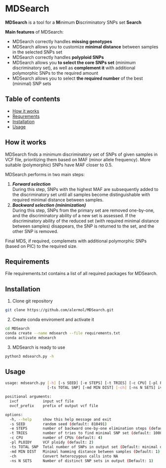 # MDSearch
**MDSearch** is a tool for a **M**inimum **D**iscriminatory SNPs set **Search**


**Main features** of MDSearch:
* MDSearch correctly handles **missing genotypes**
* MDSearch allows you to customize **minimal distance** between samples in the selected SNPs set
* MDSearch correctly handles **polyploid SNPs**
* MDSearch allows you **to select the core SNPs set** (minimum discriminatory set), as well as **complement it** with additional polymorphic SNPs to the required amount
* MDSearch allows you to select **the required number** of the best (minimal) SNP sets


## Table of contents
- [How it works](#how-it-works)
- [Requrements](#requirements)
- [Installation](#installation)
- [Usage](#usage)


## How it works
MDSearch finds a minimum discriminatory set of SNPs of given samples in VCF file, prioritizing them based on MAF (minor allele frequency). More suitable (polymorphic) SNPs have MAF closer to 0.5.

MDSearch performs in two main steps:
1. ***Forward selection***    
During this step, SNPs with the highest MAF are subsequently added to the discriminatory set until all samples become distinguishable with required minimal distance between samples.
2. ***Backward selection (minimization)***    
During this step, SNPs from the primary set are removed one-by-one, and the discriminatory ability of a new set is assessed. If the discriminatory ability of the reduced set (with required minimal distance between samples) disappears, the SNP is returned to the set, and the other SNP is removed.

Final MDS, if required, complemets with additional polymorphic SNPs (based on PIC) to the required size.


## Requirements
File requirements.txt contains a list of all required packages for MDSearch.


## Installation
1. Clone git repository
```bash
git clone https://github.com/alermol/MDSearch.git
```

2. Create conda enviroment and activate it
```bash
cd MDSearch
conda create --name mdsearch --file requirements.txt
conda activate mdsearch
```

3. MDSearch is ready to use
```bash
python3 mdsearch.py -h
```

## Usage
```bash
usage: mdsearch.py [-h] [-s SEED] [-e STEPS] [-t TRIES] [-c CPU] [-pl PLOIDY] 
                   [-ts TOTAL SNP] [-md MIN DIST] [-ch] [-ns N SETS] ivcf ovcf_prefix

positional arguments:
  ivcf           input vcf file
  ovcf_prefix    prefix of output vcf file

options:
  -h, --help     show this help message and exit
  -s SEED        random seed (default: 810491)
  -e STEPS       number of backward one-by-one elimination steps (default: 10000)
  -t TRIES       number of tries to find minimal SNP set (default: 1000)
  -c CPU         number of CPUs (default: 4)
  -pl PLOIDY     VCF ploidy (default: 2)
  -ts TOTAL SNP  Total number of SNPs in output set (Default: minimal discriminative set)
  -md MIN DIST   Minimal hamming distance between samples (Default: 1)
  -ch            Convert heterozygous calls into NA
  -ns N SETS     Number of distinct SNP sets in output (Default: 1)
```
